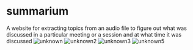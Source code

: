 # summarium

A website for extracting topics from an audio file to figure out what was discussed in a particular meeting or a session and at what time it was discussed
![unknown](https://user-images.githubusercontent.com/90113237/163591742-4642860f-6827-4f41-8bbc-ccf69329148b.png)
![unknown2](https://user-images.githubusercontent.com/90113237/163591755-e1471c49-c08f-47c2-a6c5-c57f150d86e0.png)
![unknown3](https://user-images.githubusercontent.com/90113237/163591772-1746234c-b25a-4de5-9349-693c81f23513.png)
![unknown5](https://user-images.githubusercontent.com/90113237/163591782-1d80ac67-ad62-40e2-8a4e-2228dd94552d.png)
